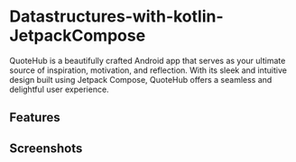 # Datastructures-with-kotlin- JetpackCompose

QuoteHub is a beautifully crafted Android app that serves as your ultimate source of inspiration, motivation, and reflection. With its sleek and intuitive design built using Jetpack Compose, QuoteHub offers a seamless and delightful user experience.

## Features

## Screenshots
